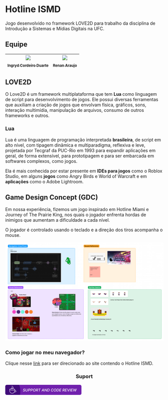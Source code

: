 <h1> Hotline ISMD </h1>
<p>Jogo desenvolvido no framework LOVE2D para trabalho da disciplina de Introdução a Sistemas e Mídias Digitais na UFC. </p>

<h2> Equipe </h2>

| [<img src="https://avatars.githubusercontent.com/u/90623907?v=4" width=100><br><sub>Ingryd Cordeiro Duarte</sub>](https://linktr.ee/ingryddev) |  [<img src="https://avatars.githubusercontent.com/u/177125848?v=4" width=100><br><sub>Renan Araujo</sub>](https://github.com/Soiten)
| :---: | :---: |

<h2> LOVE2D </h2>
O Love2D é um framework multiplataforma que tem <b> Lua </b> como linguagem de script para desenvolvimento de jogos. Ele possui diversas ferramentas que auxiliam a criação de jogos que envolvam física, gráficos, sons, interação multimídia, manipulação de arquivos, consumo de outros frameworks e outros.

### Lua

Lua é uma linguagem de programação interpretada <b> brasileira</b>, de script em alto nível, com tipagem dinâmica e multiparadigma, reflexiva e leve, projetada por Tecgraf da PUC-Rio em 1993 para expandir aplicações em geral, de forma extensível, para prototipagem e para ser embarcada em softwares complexos, como jogos.

Ela é mais conhecida por estar presente em <b> IDEs para jogos</b> como o Roblox Studio, em alguns <b>jogos</b> como Angry Birds e World of Warcraft e em <b>aplicações</b> como o Adobe Lightroom.

<h2> Game Design Concept (GDC) </h2>
Em nossa experiência, fizemos um jogo inspirado em Hotline Miami e Journey of The Prairie King, nos quais o jogador enfrenta hordas de inimigos que aumentam a dificuldade a cada nível.

O jogador é controlado usando o teclado e a direção dos tiros acompanha o mouse.

<img src="documentation/ingryd-gdc.png">

<h3> Como jogar no meu navegador?</h3>

Clique nesse <a href="">link</a> para ser direcionado ao site contendo o Hotline ISMD.



<h3 align=center>Suport </h3>

![badge](https://github.com/ingrydf12/arquivosprocessing/blob/main/support.png?raw=true)
</div>